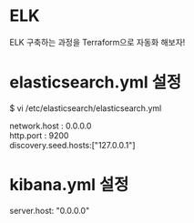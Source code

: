 # ELK
ELK 구축하는 과정을 Terraform으로 자동화 해보자!

# elasticsearch.yml 설정
$ vi /etc/elasticsearch/elasticsearch.yml

network.host : 0.0.0.0  
http.port : 9200  
discovery.seed.hosts:["127.0.0.1"]  

# kibana.yml 설정
server.host: "0.0.0.0"